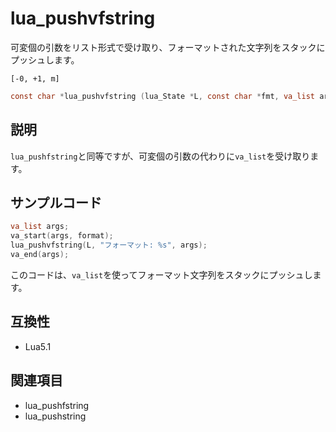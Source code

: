 # lua_pushvfstring

可変個の引数をリスト形式で受け取り、フォーマットされた文字列をスタックにプッシュします。

`[-0, +1, m]`

```c
const char *lua_pushvfstring (lua_State *L, const char *fmt, va_list argp);
```

## 説明

`lua_pushfstring`と同等ですが、可変個の引数の代わりに`va_list`を受け取ります。

## サンプルコード

```c
va_list args;
va_start(args, format);
lua_pushvfstring(L, "フォーマット: %s", args);
va_end(args);
```

このコードは、`va_list`を使ってフォーマット文字列をスタックにプッシュします。

## 互換性

- Lua5.1

## 関連項目

- lua_pushfstring
- lua_pushstring